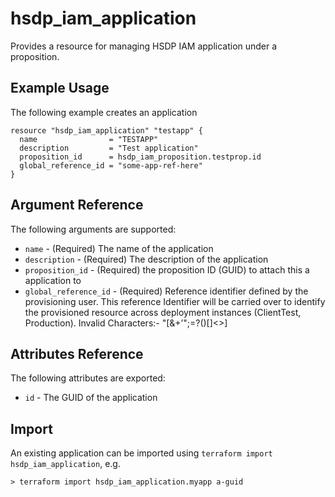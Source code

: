# hsdp_iam_application

Provides a resource for managing HSDP IAM application under a proposition.

## Example Usage

The following example creates an application

```hcl
resource "hsdp_iam_application" "testapp" {
  name                = "TESTAPP"
  description         = "Test application"
  proposition_id      = hsdp_iam_proposition.testprop.id
  global_reference_id = "some-app-ref-here"
}
```

## Argument Reference

The following arguments are supported:

* `name` - (Required) The name of the application
* `description` - (Required) The description of the application
* `proposition_id` - (Required) the proposition ID (GUID) to attach this a application to
* `global_reference_id` - (Required) Reference identifier defined by the provisioning user. This reference Identifier will be carried over to identify the provisioned resource across deployment instances (ClientTest, Production). Invalid Characters:- "[&+’";=?()\[\]<>]

## Attributes Reference

The following attributes are exported:

* `id` - The GUID of the application

## Import

An existing application can be imported using `terraform import hsdp_iam_application`, e.g.

```shell
> terraform import hsdp_iam_application.myapp a-guid
```

